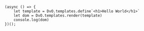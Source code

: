 ```dataviewjs
```
```dataviewjs
(async () => {
	let template = DvO.templates.define`<h1>Hello World</h1>`
	let dom = DvO.templates.render(template)
	console.log(dom)
})();
```